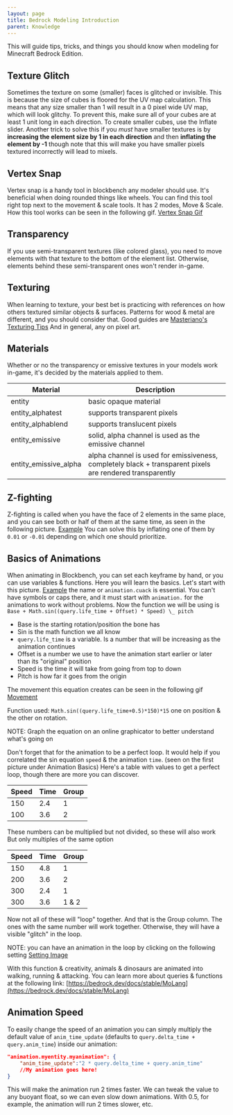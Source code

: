 ```yaml
---
layout: page
title: Bedrock Modeling Introduction
parent: Knowledge
---
```


This will guide tips, tricks, and things you should know when modeling for Minecraft Bedrock Edition.

## Texture Glitch

Sometimes the texture on some (smaller) faces is glitched or invisible. This is because the size of cubes is floored for the UV map calculation. This means that any size smaller than 1 will result in a 0 pixel wide UV map, which will look glitchy. To prevent this, make sure all of your cubes are at least 1 unit long in each direction. To create smaller cubes, use the Inflate slider.
Another trick to solve this if you _must_ have smaller textures is by **increasing the element size by 1 in each direction** and then **inflating the element by -1** though note that this will make you have smaller pixels textured incorrectly will lead to mixels.

## Vertex Snap

Vertex snap is a handy tool in blockbench any modeler should use. It's beneficial when doing rounded things like wheels.
You can find this tool right top next to the movement & scale tools. It has 2 modes, Move & Scale. How this tool works can be seen in the following gif.
[Vertex Snap Gif](https://cdn.discordapp.com/attachments/549198394925514753/609491083369512960/vertex_snap.gif 'https://cdn.discordapp.com/attachments/549198394925514753/609491083369512960/vertex_snap.gif')

## Transparency

If you use semi-transparent textures (like colored glass), you need to move elements with that texture to the bottom of the element list. Otherwise, elements behind these semi-transparent ones won't render in-game.

## Texturing

When learning to texture, your best bet is practicing with references on how others textured similar objects & surfaces. Patterns for wood & metal are different, and you should consider that. Good guides are
[Masteriano's Texturing Tips](https://blockbench.net/2019/10/02/minecraft-modeling-texturing-tips 'https://blockbench.net/2019/10/02/minecraft-modeling-texturing-tips')
And in general, any on pixel art.

## Materials

Whether or no the transparency or emissive textures in your models work in-game, it's decided by the materials applied to them.

| Material              | Description                                                                                              |
| --------------------- | -------------------------------------------------------------------------------------------------------- |
| entity                | basic opaque material                                                                                    |
| entity_alphatest      | supports transparent pixels                                                                              |
| entity_alphablend     | supports translucent pixels                                                                              |
| entity_emissive       | solid, alpha channel is used as the emissive channel                                                     |
| entity_emissive_alpha | alpha channel is used for emissiveness, completely black + transparent pixels are rendered transparently |

## Z-fighting

Z-fighting is called when you have the face of 2 elements in the same place, and you can see both or half of them at the same time, as seen in the following picture.
[Example](https://cdn.discordapp.com/attachments/632982024176533546/740312078291697787/unknown.png 'https://cdn.discordapp.com/attachments/632982024176533546/740312078291697787/unknown.png')
You can solve this by inflating one of them by `0.01` or `-0.01` depending on which one should prioritize.

## Basics of Animations

When animating in Blockbench, you can set each keyframe by hand, or you can use variables & functions.
Here you will learn the basics.
Let's start with this picture.
[Example](https://cdn.discordapp.com/attachments/306562251987615744/740313755551924234/unknown.png 'https://cdn.discordapp.com/attachments/306562251987615744/740313755551924234/unknown.png')
the name or `animation.cuack` is essential. You can't have symbols or caps there, and it must start with `animation.` for the animations to work without problems. Now the function we will be using is `Base + Math.sin((query.life_time + Offset) * Speed) \_ pitch`

-   Base is the starting rotation/position the bone has
-   Sin is the math function we all know
-   `query.life_time` is a variable. Is a number that will be increasing as the animation continues
-   Offset is a number we use to have the animation start earlier or later than its "original" position
-   Speed is the time it will take from going from top to down
-   Pitch is how far it goes from the origin

The movement this equation creates can be seen in the following gif
[Movement](https://cdn.discordapp.com/attachments/306562251987615744/740316045121683586/G1.gif 'https://cdn.discordapp.com/attachments/306562251987615744/740316045121683586/G1.gif')

Function used: `Math.sin((query.life_time+0.5)*150)*15`
one on position & the other on rotation.

NOTE: Graph the equation on an online graphicator to better understand what's going on

Don't forget that for the animation to be a perfect loop. It would help if you correlated the sin equation `speed` & the animation `time`. (seen on the first picture under Animation Basics)
Here's a table with values to get a perfect loop, though there are more you can discover.

| Speed | Time | Group |
| ----- | ---- | ----- |
| 150   | 2.4  | 1     |
| 100   | 3.6  | 2     |

These numbers can be multiplied but not divided, so these will also work
But only multiples of the same option

| Speed | Time | Group |
| ----- | ---- | ----- |
| 150   | 4.8  | 1     |
| 200   | 3.6  | 2     |
| 300   | 2.4  | 1     |
| 300   | 3.6  | 1 & 2 |

Now not all of these will "loop" together. And that is the Group column. The ones with the same number will work together. Otherwise, they will have a visible "glitch" in the loop.

NOTE: you can have an animation in the loop by clicking on the following setting
[Setting Image](https://cdn.discordapp.com/attachments/306562251987615744/740315853219692624/unknown.png 'https://cdn.discordapp.com/attachments/306562251987615744/740315853219692624/unknown.png')

With this function & creativity, animals & dinosaurs are animated into walking, running & attacking.
You can learn more about queries & functions at the following link:
[https://bedrock.dev/docs/stable/MoLang](https://bedrock.dev/docs/stable/MoLang)

## Animation Speed

To easily change the speed of an animation you can simply multiply the default value of `anim_time_update` (defaults to `query.delta_time + query.anim_time`) inside our animation:

<CodeHeader></CodeHeader>

```json
"animation.myentity.myanimation": {
    "anim_time_update":"2 * query.delta_time + query.anim_time"
    //My animation goes here!
}
```

This will make the animation run 2 times faster. We can tweak the value to any buoyant float, so we can even slow down animations. With 0.5, for example, the animation will run 2 times slower, etc.
